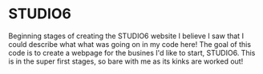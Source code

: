 # STUDIO6
Beginning stages of creating the STUDIO6 website
I believe I saw that I could describe what what was going on in my code here! The goal of this code is to create a webpage for the busines I'd like to start, STUDIO6. This is in the super first stages, so bare with me as its kinks are worked out!
